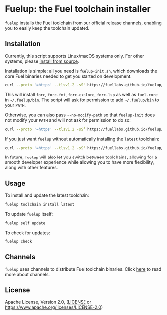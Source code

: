 # Fuelup: the Fuel toolchain installer

`fuelup` installs the Fuel toolchain from our official release channels, enabling you to easily keep the toolchain updated.

## Installation

Currently, this script supports Linux/macOS systems only. For other systems, please [install from source](https://fuellabs.github.io/sway/latest/introduction/installation.html#installing-from-source).

Installation is simple: all you need is `fuelup-init.sh`, which downloads the core Fuel binaries needed to get you started on development.

```sh
curl --proto '=https' --tlsv1.2 -sSf https://fuellabs.github.io/fuelup/fuelup-init.sh | sh
```

This will install `forc`, `forc-fmt`, `forc-explore`, `forc-lsp` as well as `fuel-core` in `~/.fuelup/bin`. The script will ask for permission to add `~/.fuelup/bin` to your `PATH`.

Otherwise, you can also pass `--no-modify-path` so that `fuelup-init` does not modify your `PATH` and will not ask for permission to do so:

```sh
curl --proto '=https' --tlsv1.2 -sSf https://fuellabs.github.io/fuelup/fuelup-init.sh | sh -s -- --no-modify-path
```

If you just want `fuelup` without automatically installing the `latest` toolchain:

```sh
curl --proto '=https' --tlsv1.2 -sSf https://fuellabs.github.io/fuelup/fuelup-init.sh | sh -s -- --skip-toolchain-installation
```

In future, `fuelup` will also let you switch between toolchains, allowing for a smooth developer experience while allowing you to have more flexibility, along with other features.

## Usage

To install and update the latest toolchain:

```sh
fuelup toolchain install latest
```

To update `fuelup` itself:

```sh
fuelup self update
```

To check for updates:

```sh
fuelup check
```

## Channels

`fuelup` uses channels to distribute Fuel toolchain binaries. Click [here](https://github.com/FuelLabs/fuelup/blob/master/CHANNELS.md) to read more about channels.

## License

Apache License, Version 2.0, ([LICENSE](./LICENSE) or <https://www.apache.org/licenses/LICENSE-2.0>)
